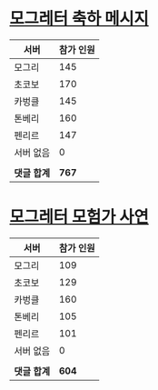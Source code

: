 # [모그레터 축하 메시지](./Event250701_v7_2_10th_moogleletter0.md)

|서버|참가 인원|
|-|-|
|모그리|145|
|초코보|170|
|카벙클|145|
|톤베리|160|
|펜리르|147|
|서버 없음|0|
|||
|**댓글 합계**|**767**|


# [모그레터 모험가 사연](./Event250701_v7_2_10th_moogleletter1.md)

|서버|참가 인원|
|-|-|
|모그리|109|
|초코보|129|
|카벙클|160|
|톤베리|105|
|펜리르|101|
|서버 없음|0|
|||
|**댓글 합계**|**604**|


